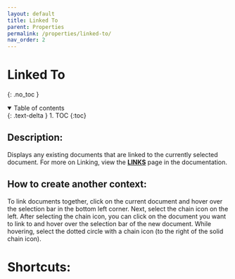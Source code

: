 ```yaml
---
layout: default
title: Linked To
parent: Properties
permalink: /properties/linked-to/
nav_order: 2
---
```


# Linked To
{: .no_toc }

<details open markdown="block">
  <summary>
    Table of contents
  </summary>
  {: .text-delta }
1. TOC
{:toc}
</details>

## Description:
Displays any existing documents that are linked to the currently selected document. For more on Linking, view the **[LINKS](features/linking.md)** page in the documentation. 

## How to create another context: 
To link documents together, click on the current document and hover over the selection bar in the bottom left corner. Next, select the chain icon on the left. After selecting the chain icon, you can click on the document you want to link to and hover over the selection bar of the new document. While hovering, select the dotted circle with a chain icon (to the right of the solid chain icon). 

# Shortcuts:
